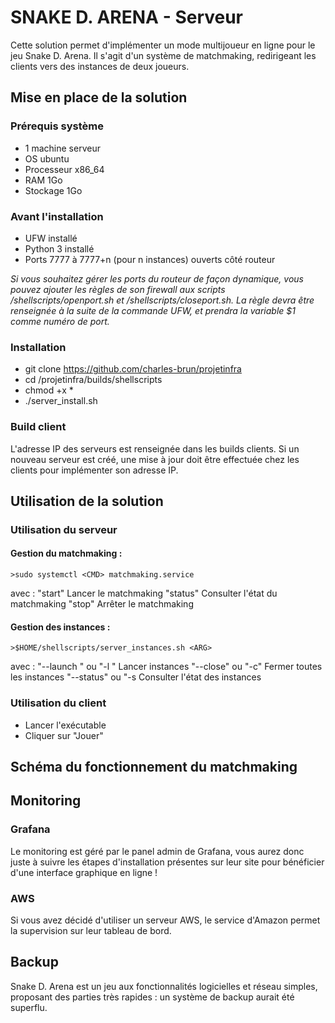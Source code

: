 # SNAKE D. ARENA - Serveur

Cette solution permet d'implémenter un mode multijoueur en ligne pour le jeu Snake D. Arena. Il s'agit d'un système de matchmaking, redirigeant les clients vers des instances de deux joueurs.

## Mise en place de la solution

### Prérequis système
- 1 machine serveur
- OS ubuntu
- Processeur x86_64
- RAM 1Go
- Stockage 1Go

### Avant l'installation
- UFW installé
- Python 3 installé
- Ports 7777 à 7777+n (pour n instances) ouverts côté routeur

*Si vous souhaitez gérer les ports du routeur de façon dynamique, vous pouvez ajouter les règles de son firewall aux scripts /shellscripts/openport.sh et /shellscripts/closeport.sh.
La règle devra être renseignée à la suite de la commande UFW, et prendra la variable $1 comme numéro de port.*

### Installation
- git clone https://github.com/charles-brun/projetinfra
- cd /projetinfra/builds/shellscripts
- chmod +x *
- ./server_install.sh

### Build client

L'adresse IP des serveurs est renseignée dans les builds clients. Si un nouveau serveur est créé, une mise à jour doit être effectuée chez les clients pour implémenter son adresse IP.

## Utilisation de la solution

### Utilisation du serveur
#### Gestion du matchmaking : 
	>sudo systemctl <CMD> matchmaking.service
avec <CMD> :
	"start"	Lancer le matchmaking
	"status"	Consulter l'état du matchmaking
	"stop"	Arrêter le matchmaking

#### Gestion des instances : 
	>$HOME/shellscripts/server_instances.sh <ARG>
avec <ARG> :
	"--launch <N>" ou "-l <N>"	Lancer <N> instances
	"--close" ou "-c"			Fermer toutes les instances
	"--status" ou "-s			Consulter l'état des instances

### Utilisation du client

- Lancer l'exécutable
- Cliquer sur "Jouer"

## Schéma du fonctionnement du matchmaking

## Monitoring

### Grafana
Le monitoring est géré par le panel admin de Grafana, vous aurez donc juste à suivre les étapes d'installation présentes sur leur site pour bénéficier d'une interface graphique en ligne !
### AWS
Si vous avez décidé d'utiliser un serveur AWS, le service d'Amazon permet la supervision sur leur tableau de bord.
## Backup

Snake D. Arena est un jeu aux fonctionnalités logicielles et réseau simples, proposant des parties très rapides : un système de backup aurait été superflu.

